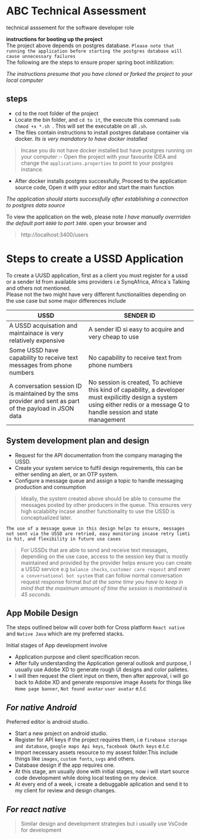 # ABC Technical Assessment
technical asssement for the software developer role  

 **instructions for booting up the project**  
 The project above depends on postgres database. `Please note that running the application before starting the postgres database will cause unnecessary failures`  
 The following are the steps to ensure proper spring boot initilization:
 
 _The instructions presume that you have cloned or forked the project to your local computer_  
 
 ## steps  
 - cd to the root folder of the project
 - Locate the bin folder, and `cd to it`, the execute this command ```sudo chmod +x *.sh ```. This will set the executable on all `.sh`.
 - The files contain instructions to install postgres database container via docker. *Its is very mandatory to have docker installed*
 
  >Incase you do not have docker installed but have postgres running on your computer :-
  > Open the project with your favourite IDEA and change the `applications.properties` to point to your postgres instance.
  
  - After docker installs postgres successfully, Proceed to the application source code, Open it with your editor and start the main function
  
  *The application should starts successfully after establishing a connection to postgres data source*
  
  To view the application on the web, please note *I have manually overrriden the default port `8080` to port `3400`*. open your browser and 
  
  > http://localhost:3400/users  
  
  
  # Steps to create a USSD Application
  
  To create a UUSD application, first as a client you must register for a ussd or a sender Id from available sms providers i.e SynqAfrica, Africa`s Talking and others not mentioned.  
  Please not the two might have very different functionalities depending on the use case but some major differences include  
  
   | USSD | SENDER ID |
| ------ | ------ |
|A USSD acquisation and maintainace is very relatively expensive| A sender ID si easy to acquire and very cheap to use|
|Some USSD have capability to receive text messages from phone numbers |No capability to receive text from phone numbers|
|A conversation session ID is maintained by the sms provider and sent as part of the payload in JSON data|No session is created, To achieve this kind of capability, a developer must expilicitly design a system using either redis or a message Q to handle session and state management

## System development plan and design
- Request for the API documentation from the company managing the USSD.
- Create your system service to fulfil design requirements, this can be either sending an alert, or an OTP system.
- Configure a message queue and assign a topic to handle messaging production and consumption
>Ideally, the system created above should be able to consume the messages posted by other producers in the queue. This ensures very high scalability incase another functionality to use the USSD is conceptualized later.


`The use of a message queue in this design helps to ensure, messages not sent via the USSD are retried, easy monitoring incase retry limti is hit, and flexibility in future use cases`

> For USSDs that are able to send and receive text messages, depending on the use case, access to the session key that is mostly maintained and provided by the provider
> helps ensure you can create a USSD service e.g `balance checks`, `customer care request` and even `a conversational bot system` that can follow normal conversation request response format  _but at the same time you have to keep 
in mind that the maximum amount of time the session is maintained is *45 seconds*_.


## App Mobile Design  

The steps outlined below will cover both for Cross platform `React native` and `Native Java` which are my preferred stacks.

Initial stages of App development involve 
- Application purpose and client specification recon.
- After fully understanding the Application general outlook and purpose, I usually use Adobe XD to generate rough UI designs and color palletes.
- I will then request the client input on them, then after approval, i will go back to Adobe XD and generate responsive image Assets for things like `Home page banner`, `Not found avatar`
`user avatar` e.t.c
## _For native Android_

Preferred editor is android studio.
 - Start a new project on android studio.
 - Register for API keys if the project requires them, i.e `firebase storage and database`, `google maps Api keys`, `facebook OAuth keys` e.t.c
 - Import necessary assets resource to my assest folder.This include things like `images`, `custom fonts`, `svgs` and others.
 - Database design if the app requires one.
 - At this stage, am usually done with initial stages, now i will start source code development while doing local testing on my device. 
 - At every end of a week, i create a debuggable aplication and send it to my client for review and design changes.
 
 ## _For react native_
 
 > Similar design and development strategies but i usually use VsCode for development
 
 

 

